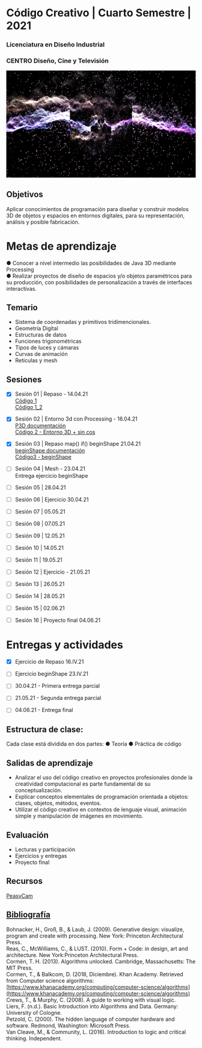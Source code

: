 # Código Creativo | Cuarto Semestre | 2021
### __Licenciatura en Diseño Industrial__  
### __CENTRO Diseño, Cine y Televisión__  


![portada](https://github.com/MarianneTeixido/ArteEnRed/blob/main/img/noche01.png)

## Objetivos 

Aplicar conocimientos de programación para diseñar y construir modelos 3D de objetos y espacios en entornos digitales, para su representación, análisis y posible fabricación.

# Metas de aprendizaje
● Conocer a nivel intermedio las posibilidades de Java 3D mediante Processing  
● Realizar proyectos de diseño de espacios y/o objetos paramétricos para su producción, con posibilidades de personalización a través de interfaces interactivas.  

## Temario

- Sistema de coordenadas y primitivos tridimencionales.
- Geometría Digital
- Estructuras de datos 
- Funciones trigonométricas
- Tipos de luces y cámaras
- Curvas de animación
- Retículas y mesh

## Sesiones 


- [X] Sesión 01 | Repaso - 14.04.21  
  [Código 1](https://gist.github.com/MarianneTeixido/f1a52af78ebad633e78dd06e70939c2c)  
  [Código 1_2](https://gist.github.com/MarianneTeixido/ac192f5a38922122419736c06412e3a6)  
  
  
- [X] Sesión 02 | Entorno 3d con Processing - 16.04.21   
  [P3D documentación](https://processing.org/tutorials/p3d/)  
  [Código 2 - Entorno 3D + sin cos](https://gist.github.com/MarianneTeixido/7089e9f044745dc0dd54c13d15299556)  
  
  
- [X] Sesión 03 | Repaso map() if() beginShape 21.04.21  
  [beginShape documentación](https://processing.org/reference/beginShape_.html)  
  [Código3 - beginShape](https://gist.github.com/MarianneTeixido/ee23f860729b777bb269d153bad87f16)
    
  
- [ ] Sesión 04 | Mesh - 23.04.21  
  Entrega ejercicio beginShape 


- [ ] Sesión 05 | 28.04.21
- [ ] Sesión 06 | Ejercicio 30.04.21
- [ ] Sesión 07 | 05.05.21
- [ ] Sesión 08 | 07.05.21
- [ ] Sesión 09 | 12.05.21
- [ ] Sesión 10 | 14.05.21
- [ ] Sesión 11 | 19.05.21
- [ ] Sesión 12 | Ejercicio - 21.05.21
- [ ] Sesión 13 | 26.05.21
- [ ] Sesión 14 | 28.05.21
- [ ] Sesión 15 | 02.06.21
- [ ] Sesión 16 | Proyecto final 04.06.21

# Entregas y actividades 

- [X] Ejercicio de Repaso 16.IV.21
- [ ] Ejercicio beginShape 23.IV.21
- [ ] 30.04.21 - Primera entrega parcial 
- [ ] 21.05.21 - Segunda entrega parcial
- [ ] 04.06.21 - Entrega final 


## Estructura de clase:

Cada clase está dividida en dos partes:
● Teoría
● Práctica de código


## Salidas de aprendizaje

- Analizar el uso del código creativo en proyectos profesionales donde la creatividad computacional es parte fundamental de su conceptualización.
- Explicar conceptos elementales de programación orientada a objetos: clases, objetos, métodos, eventos.
- Utilizar el código creativo en contextos de lenguaje visual, animación simple y manipulación de imágenes en movimiento.

## Evaluación 

- Lecturas y participación  
- Ejercicios y entregas
- Proyecto final 

## Recursos 
[PeasyCam](http://mrfeinberg.com/peasycam/)

## [Bibliografía](https://drive.google.com/drive/folders/1AL_OvQOKRKF1Be9hGrXtFDG8qFC3daiQ?usp=sharing)

Bohnacker, H., Groß, B., & Laub, J. (2009). Generative design: visualize, program and create with processing. New York: Princeton Architectural Press.  
Reas, C., McWilliams, C., & LUST. (2010). Form + Code: in design, art and architecture. New York:Princeton Architectural Press.  
Cormen, T. H. (2013). Algorithms unlocked. Cambridge, Massachusetts: The MIT Press.  
Cormen, T., & Balkcom, D. (2018, Diciembre). Khan Academy. Retrieved from Computer science algorithms: [https://www.khanacademy.org/computing/computer-science/algorithms](https://www.khanacademy.org/computing/computer-science/algorithms)  
Crews, T., & Murphy, C. (2008). A guide to working with visual logic.  
Liers, F. (n.d.). Basic Introduction into Algorithms and Data. Germany: University of Cologne.  
Petzold, C. (2000). The hidden language of computer hardware and software. Redmond, Washington: Microsoft Press.  
Van Cleave, M., & Community, L. (2016). Introduction to logic and critical thinking. Independent.  

